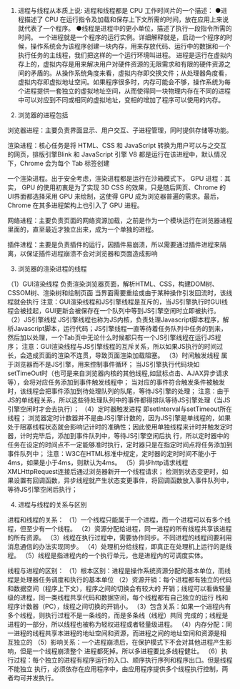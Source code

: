 1. 进程与线程从本质上说:
进程和线程都是 CPU 工作时间片的一个描述：
●进程描述了 CPU 在运行指令及加载和保存上下文所需的时间，放在应用上来说就代表了一个程序。
●线程是进程中的更小单位，描述了执行一段指令所需的时间。
一个进程就是一个程序的运行实例。详细解释就是，启动一个程序的时候，操作系统会为该程序创建一块内存，用来存放代码、运行中的数据和一个执行任务的主线程，我们把这样的一个运行环境叫进程。
进程是运行在虚拟内存上的，虚拟内存是用来解决用户对硬件资源的无限需求和有限的硬件资源之间的矛盾的。从操作系统角度来看，虚拟内存即交换文件；从处理器角度看，虚拟内存即虚拟地址空间。如果程序很多时，内存可能会不够，操作系统为每个进程提供一套独立的虚拟地址空间，从而使得同一块物理内存在不同的进程中可以对应到不同或相同的虚拟地址，变相的增加了程序可以使用的内存。

2. 浏览器的进程包括

浏览器进程：主要负责界面显示、用户交互、子进程管理，同时提供存储等功能。

渲染进程：核心任务是将 HTML、CSS 和 JavaScript 转换为用户可以与之交互的网页，排版引擎Blink 和 JavaScript 引擎 V8 都是运行在该进程中，默认情况下，Chrome 会为每个 Tab 标签创建

一个渲染进程。出于安全考虑，渲染进程都是运行在沙箱模式下。
GPU 进程：其实， GPU 的使用初衷是为了实现 3D CSS 的效果，只是随后网页、Chrome 的 UI界面都选择采用 GPU 来绘制，这使得 GPU 成为浏览器普遍的需求。最后，Chrome 在其多进程架构上也引入了 GPU 进程。

网络进程：主要负责页面的网络资源加载，之前是作为一个模块运行在浏览器进程里面的，直至最近才独立出来，成为一个单独的进程。

插件进程：主要是负责插件的运行，因插件易崩溃，所以需要通过插件进程来隔离，以保证插件进程崩溃不会对浏览器和页面造成影响

3. 浏览器的渲染进程的线程

（1）GUI渲染线程
负责渲染浏览器页面，解析HTML、CSS，构建DOM树、CSSOM树、渲染树和绘制页面
当界面需要重绘或由于某种操作引发回流时，该线程就会执行
注意：GUI渲染线程和JS引擎线程是互斥的，当JS引擎执行时GUI线程会被挂起，GUI更新会被保存在一个队列中等到JS引擎空闲时立即被执行。
（2）JS引擎线程
JS引擎线程也称为JS内核，负责处理Javascript脚本程序，解析Javascript脚本，运行代码；JS引擎线程一直等待着任务队列中任务的到来，然后加以处理，一个Tab页中无论什么时候都只有一个JS引擎线程在运行JS程序；
注意：GUI渲染线程与JS引擎线程的互斥关系，所以如果JS执行的时间过长，会造成页面的渲染不连贯，导致页面渲染加载阻塞。
（3）时间触发线程
属于浏览器而不是JS引擎，用来控制事件循环；
当JS引擎执行代码块如setTimeOut时（也可是来自浏览器内核的其他线程,如鼠标点击、AJAX异步请求等），会将对应任务添加到事件触发线程中；
当对应的事件符合触发条件被触发时，该线程会把事件添加到待处理队列的队尾，等待JS引擎的处理；
注意：由于JS的单线程关系，所以这些待处理队列中的事件都得排队等待JS引擎处理（当JS引擎空闲时才会去执行）；
（4）定时器触发进程
即setInterval与setTimeout所在线程；
浏览器定时计数器并不是由JS引擎计数的，因为JS引擎是单线程的，如果处于阻塞线程状态就会影响记计时的准确性；因此使用单独线程来计时并触发定时器，计时完毕后，添加到事件队列中，等待JS引擎空闲后执
行，所以定时器中的任务在设定的时间点不一定能够准时执行，定时器只是在指定时间点将任务添加到事件队列中；
注意：W3C在HTML标准中规定，定时器的定时时间不能小于4ms，如果是小于4ms，则默认为4ms。
（5）异步http请求线程
XMLHttpRequest连接后通过浏览器新开一个线程请求；
检测到状态变更时，如果设置有回调函数，异步线程就产生状态变更事件，将回调函数放入事件队列中，等待JS引擎空闲后执行；


4. 进程与线程的关系与区别

进程和线程的关系：
（1）一个线程只能属于一个进程，而一个进程可以有多个线程，但至少有一个线程。
（2）资源分配给进程，同一进程的所有线程共享该进程的所有资源。
（3）线程在执行过程中，需要协作同步。不同进程的线程间要利用消息通信的办法实现同步。
（4）处理机分给线程，即真正在处理机上运行的是线程。
（5）线程是指进程内的一个执行单元，也是进程内的可调度实体。

线程与进程的区别：
（1）根本区别：进程是操作系统资源分配的基本单位，而线程是处理器任务调度和执行的基本单位
（2）资源开销：每个进程都有独立的代码和数据空间（程序上下文），程序之间的切换会有较大的
开销；线程可以看做轻量级的进程，同一类线程共享代码和数据空间，每个线程都有自己独立的运行
栈和程序计数器（PC），线程之间切换的开销小。
（3）包含关系：如果一个进程内有多个线程，则执行过程不是一条线的，而是多条线（线程）共同
完成的；线程是进程的一部分，所以线程也被称为轻权进程或者轻量级进程。
（4）内存分配：同一进程的线程共享本进程的地址空间和资源，而进程之间的地址空间和资源是相
互独立的
（5）影响关系：一个进程崩溃后，在保护模式下不会对其他进程产生影响，但是一个线程崩溃整个
进程都死掉。所以多进程要比多线程健壮。
（6）执行过程：每个独立的进程有程序运行的入口、顺序执行序列和程序出口。但是线程不能独立
执行，必须依存在应用程序中，由应用程序提供多个线程执行控制，两者均可并发执行。
